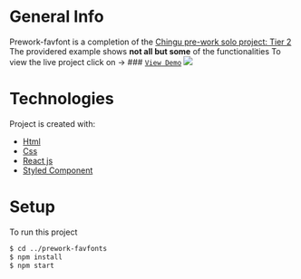 # General Info

Prework-favfont is a completion of the [Chingu pre-work solo project: Tier 2](https://github.com/chingu-voyages/voyage-prework-tier2-favfonts)
The providered example shows **not all but some** of the functionalities
To view the live project click on -> ### [`View Demo`](https://joshtru.github.io/prework-favfonts/)
<img src="https://github.com/joshtru/prework-favfonts/blob/master/fav-font.gif"/>

# Technologies

Project is created with:

- [Html](https://developer.mozilla.org/en-US/docs/Web/HTML)
- [Css](https://developer.mozilla.org/en-US/docs/Web/CSS)
- [React js](https://reactjs.org)
- [Styled Component](https://www.styled-components.com)

# Setup

To run this project

```bash
$ cd ../prework-favfonts
$ npm install
$ npm start
```
